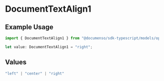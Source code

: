 # DocumentTextAlign1

## Example Usage

```typescript
import { DocumentTextAlign1 } from "@documenso/sdk-typescript/models/operations";

let value: DocumentTextAlign1 = "right";
```

## Values

```typescript
"left" | "center" | "right"
```